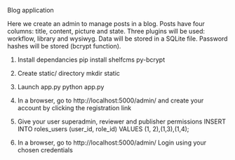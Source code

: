 Blog application

Here we create an admin to manage posts in a blog. 
Posts have four columns: title, content, picture and state.
Three plugins will be used: workflow, library and wysiwyg.
Data will be stored in a SQLite file.
Password hashes will be stored (bcrypt function).

1. Install dependancies
pip install shelfcms py-bcrypt

2. Create static/ directory
mkdir static

2. Launch app.py
python app.py

3. In a browser, go to http://localhost:5000/admin/ and create your account by clicking the registration link

4. Give your user superadmin, reviewer and publisher permissions
INSERT INTO roles_users (user_id, role_id) VALUES (1, 2),(1,3),(1,4);

5. In a browser, go to http://localhost:5000/admin/ 
Login using your chosen credentials